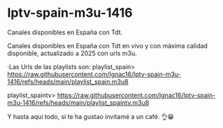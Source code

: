 # Iptv-spain-m3u-1416
Canales disponibles en España con Tdt.

Canales disponibles en España con Tdt en vivo y con máxima calidad disponible, actualizado a 2025 con urls m3u.

·Las Urls de las playlists son:
playlist_spain> https://raw.githubusercontent.com/Ignac16/Iptv-spain-m3u-1416/refs/heads/main/playlist_spain.m3u8

playlist_spaintv> https://raw.githubusercontent.com/Ignac16/Iptv-spain-m3u-1416/refs/heads/main/playlist_spaintv.m3u8

Y hasta aquí todo, si te ha gustao invitamé a un café. 👌😁
